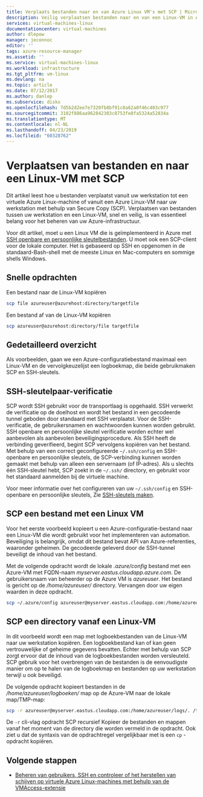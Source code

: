 ```yaml
---
title: Verplaats bestanden naar en van Azure Linux VM's met SCP | Microsoft Docs
description: Veilig verplaatsen bestanden naar en van een Linux-VM in Azure met behulp van de SCP en een SSH-sleutelpaar.
services: virtual-machines-linux
documentationcenter: virtual-machines
author: dlepow
manager: jeconnoc
editor: ''
tags: azure-resource-manager
ms.assetid: ''
ms.service: virtual-machines-linux
ms.workload: infrastructure
ms.tgt_pltfrm: vm-linux
ms.devlang: na
ms.topic: article
ms.date: 07/12/2017
ms.author: danlep
ms.subservice: disks
ms.openlocfilehash: 7d5b2d2ee7e7320fb8bf91c8a62a0f46c403c977
ms.sourcegitcommit: 3102f886aa962842303c8753fe8fa5324a52834a
ms.translationtype: MT
ms.contentlocale: nl-NL
ms.lasthandoff: 04/23/2019
ms.locfileid: "60328762"
---
```

# <a name="move-files-to-and-from-a-linux-vm-using-scp"></a>Verplaatsen van bestanden en naar een Linux-VM met SCP

Dit artikel leest hoe u bestanden verplaatst vanuit uw werkstation tot een virtuele Azure Linux-machine of vanuit een Azure Linux-VM naar uw werkstation met behulp van Secure Copy (SCP). Verplaatsen van bestanden tussen uw werkstation en een Linux-VM, snel en veilig, is van essentieel belang voor het beheren van uw Azure-infrastructuur. 

Voor dit artikel, moet u een Linux VM die is geïmplementeerd in Azure met [SSH openbare en persoonlijke sleutelbestanden](mac-create-ssh-keys.md?toc=%2fazure%2fvirtual-machines%2flinux%2ftoc.json). U moet ook een SCP-client voor de lokale computer. Het is gebaseerd op SSH en opgenomen in de standaard-Bash-shell met de meeste Linux en Mac-computers en sommige shells Windows.

## <a name="quick-commands"></a>Snelle opdrachten

Een bestand naar de Linux-VM kopiëren

```bash
scp file azureuser@azurehost:directory/targetfile
```

Een bestand af van de Linux-VM kopiëren

```bash
scp azureuser@azurehost:directory/file targetfile
```

## <a name="detailed-walkthrough"></a>Gedetailleerd overzicht

Als voorbeelden, gaan we een Azure-configuratiebestand maximaal een Linux-VM en de vervolgkeuzelijst een logboekmap, die beide gebruikmaken SCP en SSH-sleutels.   

## <a name="ssh-key-pair-authentication"></a>SSH-sleutelpaar-verificatie

SCP wordt SSH gebruikt voor de transportlaag is opgehaald. SSH verwerkt de verificatie op de doelhost en wordt het bestand in een gecodeerde tunnel geboden door standaard met SSH verplaatst. Voor de SSH-verificatie, de gebruikersnamen en wachtwoorden kunnen worden gebruikt. SSH openbare en persoonlijke sleutel verificatie worden echter wel aanbevolen als aanbevolen beveiligingsprocedure. Als SSH heeft de verbinding geverifieerd, begint SCP vervolgens kopiëren van het bestand. Met behulp van een correct geconfigureerde `~/.ssh/config` en SSH-openbare en persoonlijke sleutels, de SCP-verbinding kunnen worden gemaakt met behulp van alleen een servernaam (of IP-adres). Als u slechts één SSH-sleutel hebt, SCP zoekt in de `~/.ssh/` directory, en gebruikt voor het standaard aanmelden bij de virtuele machine.

Voor meer informatie over het configureren van uw `~/.ssh/config` en SSH-openbare en persoonlijke sleutels, Zie [SSH-sleutels maken](mac-create-ssh-keys.md?toc=%2fazure%2fvirtual-machines%2flinux%2ftoc.json).

## <a name="scp-a-file-to-a-linux-vm"></a>SCP een bestand met een Linux VM

Voor het eerste voorbeeld kopieert u een Azure-configuratie-bestand naar een Linux-VM die wordt gebruikt voor het implementeren van automation. Beveiliging is belangrijk, omdat dit bestand bevat API van Azure-referenties, waaronder geheimen. De gecodeerde geleverd door de SSH-tunnel beveiligt de inhoud van het bestand.

Met de volgende opdracht wordt de lokale *.azure/config* bestand met een Azure-VM met FQDN-naam *myserver.eastus.cloudapp.azure.com*. De gebruikersnaam van beheerder op de Azure VM is *azureuser*. Het bestand is gericht op de */home/azureuser/* directory. Vervangen door uw eigen waarden in deze opdracht.

```bash
scp ~/.azure/config azureuser@myserver.eastus.cloudapp.com:/home/azureuser/config
```

## <a name="scp-a-directory-from-a-linux-vm"></a>SCP een directory vanaf een Linux-VM

In dit voorbeeld wordt een map met logboekbestanden van de Linux-VM naar uw werkstation kopiëren. Een logboekbestand kan of kan geen vertrouwelijke of geheime gegevens bevatten. Echter met behulp van SCP zorgt ervoor dat de inhoud van de logboekbestanden worden versleuteld. SCP gebruik voor het overbrengen van de bestanden is de eenvoudigste manier om op te halen van de logboekmap en bestanden op uw werkstation terwijl u ook beveiligd.

De volgende opdracht kopieert bestanden in de */home/azureuser/logboeken/* map op de Azure-VM naar de lokale map/TMP-map:

```bash
scp -r azureuser@myserver.eastus.cloudapp.com:/home/azureuser/logs/. /tmp/
```

De `-r` cli-vlag opdracht SCP recursief Kopieer de bestanden en mappen vanaf het moment van de directory die worden vermeld in de opdracht.  Ook ziet u dat de syntaxis van de opdrachtregel vergelijkbaar met is een `cp` -opdracht kopiëren.

## <a name="next-steps"></a>Volgende stappen

* [Beheren van gebruikers, SSH en controleer of het herstellen van schijven op virtuele Azure Linux-machines met behulp van de VMAccess-extensie](using-vmaccess-extension.md?toc=%2fazure%2fvirtual-machines%2flinux%2ftoc.json)
